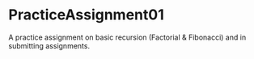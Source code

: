 # PracticeAssignment01
A practice assignment on basic recursion (Factorial & Fibonacci) and in submitting assignments.
